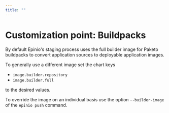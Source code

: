 ```yaml
---
title: ""
---
```


# Customization point: Buildpacks

By default Epinio's staging process uses the full builder image for Paketo buildpacks to
convert application sources to deployable application images.

To generally use a different image set the chart keys

  - `image.builder.repository`
  - `image.builder.full`

to the desired values.

To override the image on an individual basis use the option `--builder-image` of the
`epinio push` command.
